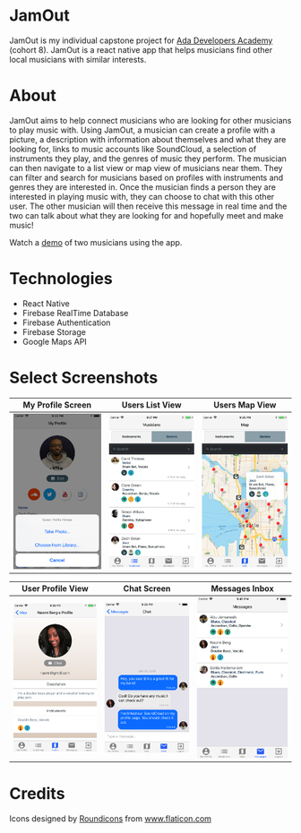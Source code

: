 # JamOut
JamOut is my individual capstone project for [Ada Developers Academy](http://adadevelopersacademy.org/) (cohort 8).
JamOut is a react native app that helps musicians find other local musicians with similar interests. 

# About
JamOut aims to help connect musicians who are looking for other musicians to play music with. Using JamOut, a musician can create a profile with a picture, a description with information about themselves and what they are looking for, links to music accounts like SoundCloud, a selection of instruments they play, and the genres of music they perform. The musician can then navigate to a list view or map view of musicians near them. They can filter and search for musicians based on profiles with instruments and genres they are interested in. Once the musician finds a person they are interested in playing music with, they can choose to chat with this other user. The other musician will then receive this message in real time and the two can talk about what they are looking for and hopefully meet and make music!

Watch a [demo](https://youtu.be/mPyGGgCVrjM) of two musicians using the app.

# Technologies

* React Native
* Firebase RealTime Database
* Firebase Authentication
* Firebase Storage
* Google Maps API

# Select Screenshots

| My Profile Screen  |    Users List View     |  Users Map View |
|:----------:|:-------------:|:------:|
| <img src="https://github.com/rbergena/Capstone/blob/master/screenshots/ProfilePic.png" alt="MyProfileScreen" width= "250px"/>  |  <img src="https://github.com/rbergena/Capstone/blob/master/screenshots/ListView.png" alt="ListView" width= "250px"/>  | <img src="https://github.com/rbergena/Capstone/blob/master/screenshots/MapView.png" alt="MapView" width= "250px"/>|


| User Profile View |      Chat Screen    |  Messages Inbox |
|:----------:|:-------------:|:------:|
| <img src="https://github.com/rbergena/Capstone/blob/master/screenshots/ProfileView.png" alt="ProfileView" width= "250px"/>  |  <img src="https://github.com/rbergena/Capstone/blob/master/screenshots/Chat.png" alt="ChatScreen" width= "250px"/>  | <img src="https://github.com/rbergena/Capstone/blob/master/screenshots/Messages.png" alt="Messages" width= "250px"/>|

# Credits
Icons designed by [Roundicons](https://roundicons.com/) from www.flaticon.com
